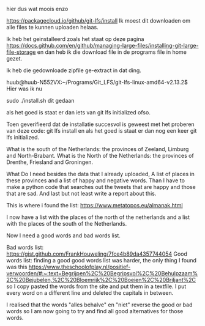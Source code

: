 hier dus wat moois enzo


https://packagecloud.io/github/git-lfs/install
Ik moest dit downloaden om alle files te kunnen uploaden helaas.

Ik heb het geinstalleerd zoals het staat op deze pagina
https://docs.github.com/en/github/managing-large-files/installing-git-large-file-storage
en dan heb ik die download file in de programs file in home gezet.

Ik heb die gedownloade zipfile ge-extract in dat ding.

huub@huub-N552VX:~/Programs/Git_LFS/git-lfs-linux-amd64-v2.13.2$ 
Hier was ik nu

sudo ./install.sh           dit gedaan

als het goed is staat er dan iets van git lfs initialized ofso.

Toen geverifieerd dat de installatie succesvol is geweest met het proberen van deze code:
git lfs install
en als het goed is staat er dan nog een keer 
git lfs initialized.

What is the south of the Netherlands: the provinces of Zeeland, Limburg and North-Brabant.
What is the North of the Netherlands: the provinces of Drenthe, Friesland and Groningen.

What Do I need besides the data that I already uploaded, A list of places in these provinces and a list of happy and negative words. Than I have to make a python code that searches out the tweets that are happy and those that are sad. And last but not least write a report about this.

This is where i found the list: https://www.metatopos.eu/almanak.html

I now have a list with the places of the north of the netherlands and a list with the places of the south of the Netherlands.

Now I need a good words and bad words list.

Bad words list: https://gist.github.com/FrankHouweling/7fce4b89da4357744054
Good words list: finding a good good words list was harder, the only thing I found was this https://www.theschoolofplay.nl/positief-verwoorden/#:~:text=Begrijpen%2C%20Begripsvol%2C%20Behulpzaam%2C%20Bejubelen,%2C%20Bloemrijk%2C%20Boeien%2C%20Briljant%2C so I copy pasted the words from the site and put them in a textfile. I put every word on a different line and deleted the capitals in between.



I realised that the words "alles behalve" en "niet" reverse the good or bad words so I am now going to try and find all good alternatives for those words.
